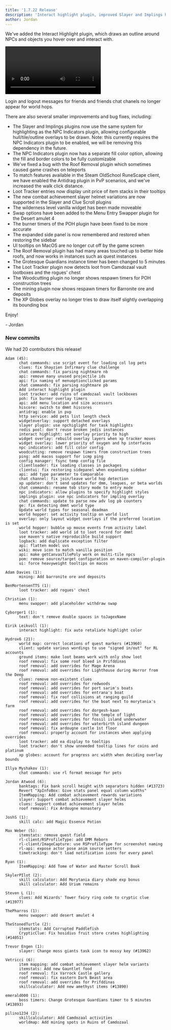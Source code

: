 ```yaml
---
title: '1.7.22 Release'
description: 'Interact highlight plugin, improved Slayer and Implings highlighting, and other features and fixes'
author: Jordan
---
```


We've added the Interact Highlight plugin, which draws an outline around NPCs and objects you hover
over and interact with.

![Demonstration of the Interaction Highlight plugin at the Grand Exchange](/img/blog/1.7.22-Release/interaction-highlight.mp4)

Login and logout messages for friends and friends chat chanels no longer appear for world hops.

There are also several smaller improvements and bug fixes, including:

- The Slayer and Implings plugins now use the same system for highlighting as the NPC Indicators
  plugin, allowing configurable hull/tile/outline overlays to be drawn. Note: this currently
  requires the NPC Indicators plugin to be enabled, we will be removing this dependency in the
  future.
- The NPC Indicators plugin now has a separate fill color option, allowing the fill and border
  colors to be fully customizable
- We've fixed a bug with the Roof Removal plugin which sometimes caused game crashes on teleports
- To match features available in the Steam OldSchool RuneScape client, we have enabled the Antidrag
  plugin in PvP scenarios, and we've increased the walk click distance.
- Loot Tracker entries now display unit price of item stacks in their tooltips
- The new combat achievement slayer helmet variations are now supported in the Slayer and Clue
  Scroll plugins
- The wilderness level vanilla widget has been made moveable
- Swap options have been added to the Menu Entry Swapper plugin for the Desert amulet 4
- The burner timers of the POH plugin have been fixed to be more accurate
- The expanded side panel is now remembered and restored when restoring the sidebar
- UI tooltips on MacOS are no longer cut off by the game screen
- The Roof Removal plugin has had many areas touched up to better hide roofs, and now works in
  instances such as quest instances
- The Grotesque Guardians instance timer has been changed to 5 minutes
- The Loot Tracker plugin now detects loot from Camdozaal vault lootboxes and the rogues' chest
- The Woodcutting plugin no longer shows respawn timers for POH construction trees
- The mining plugin now shows respawn timers for Barronite ore and deposits
- The XP Globes overlay no longer tries to draw itself slightly overlapping its bounding box

Enjoy!

\- Jordan

### New commits

We had 20 contributors this release!

```
Adam (45):
      chat commands: use script event for loading col log pets
      clues: fix Shayzien Infirmary clue challenge
      chat commands: fix parsing nightmare nb
      api: remove many unused projectile ids
      api: fix naming of menuoptionclicked params
      chat commands: fix parsing nightmare pb
      Add interact highlight plugin
      loot tracker: add ruins of camdozaal vault lockboxes
      poh: fix burner overlay timers
      api: add menu location and size accessors
      hiscore: switch to dmmt hiscores
      antidrag: enable in pvp
      http service: add pets list length check
      widgetoverlay: support detached overlays
      slayer plugin: use npchiglight for task highlights
      redis pool: don't reuse broken jedis instances
      interact highlight: set overlay priority to high
      widget overlay: rebuild overlay layers when xp tracker moves
      widget overlay: lower priority of oxygen and hp interfaces
      npc indicators: add fill color config
      woodcutting: remove respawn timers from construction trees
      ping: add macos support for icmp ping
      config manager: fsync temp config file
      clientloader: fix loading classes in packages
      clientui: fix restoring sidepanel when expanding sidebar
      api: add type parameter to Comparable
      chat channel: fix join/leave world hop detection
      xp updater: don't send updates for dmm, leagues, or beta worlds
      chat commands: rename tob story mode to entry mode
      npc indicators: allow plugins to specify highlight styles
      implings plugin: use npc indicators for impling overlay
      chat commands: update to parse new adv log pb counters
      ge: fix detecting dmmt world type
      Update world types for seasonal deadman
      world hopper: set activity tooltip on world list
      overlay: only layout widget overlays if the preferred location is set
      world hopper: bubble up mouse events from activity label
      loot tracker: add world id to loot record for dmmt
      use maven's native reproducible build support
      logback: add duplicate exception filter
      api: flatten model uvs
      wiki: move icon to match vanilla position
      api: make getCanvasTilePoly work on multi-tile npcs
      pom: remove source/target configuration on maven-compiler-plugin
      ui: force heavyweight tooltips on macos

Adam Davies (1):
      mining: Add barronite ore and deposits

BenMortensenTTS (1):
      loot tracker: add rogues' chest

Christian (1):
      menu swapper: add placeholder withdraw swap

Cyborger1 (1):
      text: don't remove double spaces in toJagexName

Eirik Leikvoll (1):
      interact highlight: fix auto retaliate highlight color

Hydrox6 (21):
      world map: correct locations of quest markers (#13960)
      client: update various wordings to use "signed in/out" for RL accounts
      ground items: make loot beams work with only show loot
      roof removal: fix some roof bleed in Prifddinas
      roof removal: add overrides for Mage Arena
      roof removal: add overrides for Lighthouse during Horror from the Deep
      clues: remove non-existent clues
      roof removal: add overrides for redwoods
      roof removal: add overrides for port sarim's boats
      roof removal: add overrides for entrana's boat
      roof removal: fix roof collisions at ranging guild
      roof removal: add overrides for the boat next to morytania's farm
      roof removal: add overrides for dorgesh-kaan
      roof removal: add overrides for the temple of light
      roof removal: add overrides for fossil island underwater
      roof removal: add overrides for waterbirth island dungeon
      roof removal: fix ardougne castle 1st floor
      roof removal: properly account for instances when applying overrides
      loot tracker: add ea display to tooltips
      loot tracker: don't show unneeded tooltip lines for coins and platinum
      xp globes: account for progress arc width when deciding overlay bounds

Illya Myshakov (1):
      chat commands: use rl format message for pets

Jordan Atwood (6):
      banktags: Fix bank scroll height with separators hidden (#13723)
      Revert "XpInfoBox: Give stats panel equal column widths"
      ItemMapping: Add combat achievement rewards variations
      slayer: Support combat achievement slayer helms
      clues: Support combat achievement slayer helms
      roof removal: Fix Ardougne monastery

JoshS (1):
      skill calc: add Magic Essence Potion

Max Weber (5):
      itemstats: remove quest field
      rl-client/RSProfileType: add DMM Reborn
      rl-client/ImageCapture: use RSProfileType for screenshot naming
      rl-api: expose actor pose anim source setters
      timetracking: don't load notification icons for every panel

Ryan (1):
      ItemMapping: Add Tome of Water and Master Scroll Book

SkylerPIlot (2):
      skill calculator: Add Morytania diary shade exp bonus
      skill calculator: Add Urium remains

Steven L (1):
      clues: Add Wizards' Tower fairy ring code to cryptic clue (#13977)

ThePharros (1):
      menu swapper: add desert amulet 4

TheStonedTurtle (2):
      itemstats: Add Corrupted Paddlefish
      CrypticClue: Fix hosidius fruit store crates highlighting (#14051)

Trevor Engen (1):
      slayer: Change moss giants task icon to mossy key (#13962)

Vetricci (6):
      item mapping: add combat achievement slayer helm variants
      itemstats: Add new Gauntlet food
      roof removal: fix Varrock Castle gallery
      roof removal: fix eastern Dark Beast area
      roof removal: add overrides for Prifddinas
      skillcalculator: Add new amethyst items (#13890)

emerald000 (1):
      boss timers: Change Grotesque Guardians timer to 5 minutes (#13893)

pilino1234 (2):
      skillcalculator: Add Camdozaal activities
      worldmap: Add mining spots in Ruins of Camdozaal
```
